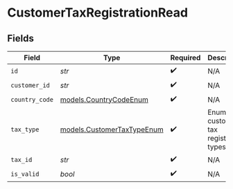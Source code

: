 # CustomerTaxRegistrationRead


## Fields

| Field                                                          | Type                                                           | Required                                                       | Description                                                    |
| -------------------------------------------------------------- | -------------------------------------------------------------- | -------------------------------------------------------------- | -------------------------------------------------------------- |
| `id`                                                           | *str*                                                          | :heavy_check_mark:                                             | N/A                                                            |
| `customer_id`                                                  | *str*                                                          | :heavy_check_mark:                                             | N/A                                                            |
| `country_code`                                                 | [models.CountryCodeEnum](../models/countrycodeenum.md)         | :heavy_check_mark:                                             | N/A                                                            |
| `tax_type`                                                     | [models.CustomerTaxTypeEnum](../models/customertaxtypeenum.md) | :heavy_check_mark:                                             | Enum for customer tax registration types.                      |
| `tax_id`                                                       | *str*                                                          | :heavy_check_mark:                                             | N/A                                                            |
| `is_valid`                                                     | *bool*                                                         | :heavy_check_mark:                                             | N/A                                                            |